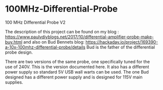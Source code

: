 # 100MHz-Differential-Probe
100 MHz Differential Probe V2

The description of this project can be found on my blog : 
https://www.paulvdiyblogs.net/2017/10/differential-amplifier-probe-make-buy.html
and also on Bud Bennets blog:
https://hackaday.io/project/169390-a-10x-100mhz-differential-probe/details
Bud is the father of the differential probe design.

There are two versions of the same probe, one specifically tuned for the use of 240V. This is the version documented here. It also has a different power supply so standard 5V USB wall warts can be used.
The one Bud designed has a different power supply and is designed for 115V main supplies.
